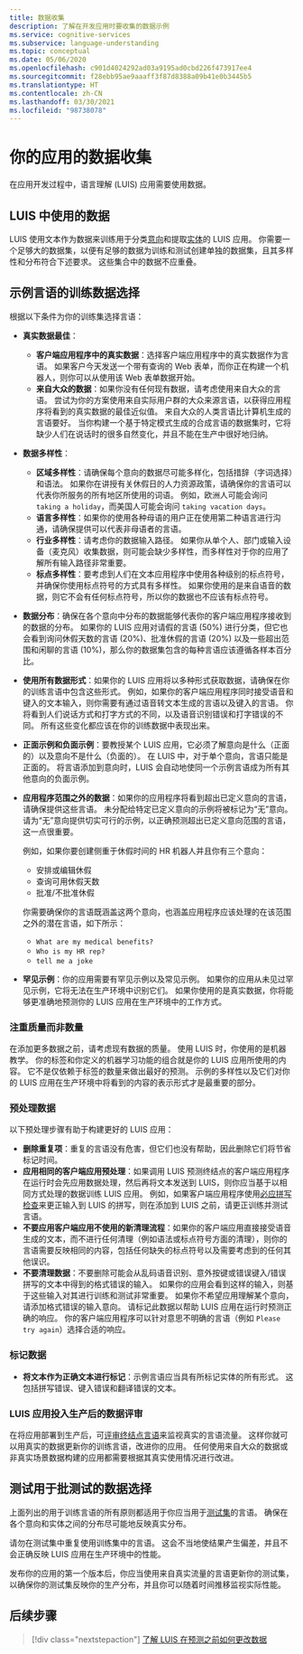 ```yaml
---
title: 数据收集
description: 了解在开发应用时要收集的数据示例
ms.service: cognitive-services
ms.subservice: language-understanding
ms.topic: conceptual
ms.date: 05/06/2020
ms.openlocfilehash: c901d4024292ad03a9195ad0cbd226f473917ee4
ms.sourcegitcommit: f28ebb95ae9aaaff3f87d8388a09b41e0b3445b5
ms.translationtype: HT
ms.contentlocale: zh-CN
ms.lasthandoff: 03/30/2021
ms.locfileid: "98738078"
---
```

# <a name="data-collection-for-your-app"></a>你的应用的数据收集

在应用开发过程中，语言理解 (LUIS) 应用需要使用数据。

## <a name="data-used-in-luis"></a>LUIS 中使用的数据

LUIS 使用文本作为数据来训练用于分类[意向](luis-concept-intent.md)和提取[实体](luis-concept-entity-types.md)的 LUIS 应用。 你需要一个足够大的数据集，以便有足够的数据为训练和测试创建单独的数据集，且其多样性和分布符合下述要求。  这些集合中的数据不应重叠。

## <a name="training-data-selection-for-example-utterances"></a>示例言语的训练数据选择

根据以下条件为你的训练集选择言语：

* **真实数据最佳**：
    * **客户端应用程序中的真实数据**：选择客户端应用程序中的真实数据作为言语。  如果客户今天发送一个带有查询的 Web 表单，而你正在构建一个机器人，则你可以从使用该 Web 表单数据开始。
    * **来自大众的数据**：如果你没有任何现有数据，请考虑使用来自大众的言语。  尝试为你的方案使用来自实际用户群的大众来源言语，以获得应用程序将看到的真实数据的最佳近似值。 来自大众的人类言语比计算机生成的言语要好。  当你构建一个基于特定模式生成的合成言语的数据集时，它将缺少人们在说话时的很多自然变化，并且不能在生产中很好地归纳。
* **数据多样性**：
    * **区域多样性**：请确保每个意向的数据尽可能多样化，包括措辞（字词选择）和语法。  如果你在讲授有关休假日的人力资源政策，请确保你的言语可以代表你所服务的所有地区所使用的词语。  例如，欧洲人可能会询问 `taking a holiday`，而美国人可能会询问 `taking vacation days`。
    * **语言多样性**：如果你的使用各种母语的用户正在使用第二种语言进行沟通，请确保提供可以代表非母语者的言语。
    * **行业多样性**：请考虑你的数据输入路径。 如果你从单个人、部门或输入设备（麦克风）收集数据，则可能会缺少多样性，而多样性对于你的应用了解所有输入路径非常重要。
    * **标点多样性**：要考虑到人们在文本应用程序中使用各种级别的标点符号，并确保你使用标点符号的方式具有多样性。 如果你使用的是来自语音的数据，则它不会有任何标点符号，所以你的数据也不应该有标点符号。
* **数据分布**：确保在各个意向中分布的数据能够代表你的客户端应用程序接收到的数据的分布。 如果你的 LUIS 应用对请假的言语 (50%) 进行分类，但它也会看到询问休假天数的言语 (20%)、批准休假的言语 (20%) 以及一些超出范围和闲聊的言语 (10%)，那么你的数据集包含的每种言语应该遵循各样本百分比。
* **使用所有数据形式**：如果你的 LUIS 应用将以多种形式获取数据，请确保在你的训练言语中包含这些形式。 例如，如果你的客户端应用程序同时接受语音和键入的文本输入，则你需要有通过语音转文本生成的言语以及键入的言语。  你将看到人们说话方式和打字方式的不同，以及语音识别错误和打字错误的不同。  所有这些变化都应该在你的训练数据中表现出来。
* **正面示例和负面示例**：要教授某个 LUIS 应用，它必须了解意向是什么（正面的）以及意向不是什么（负面的）。 在 LUIS 中，对于单个意向，言语只能是正面的。 将言语添加到意向时，LUIS 会自动地使同一个示例言语成为所有其他意向的负面示例。
* **应用程序范围之外的数据**：如果你的应用程序将看到超出已定义意向的言语，请确保提供这些言语。 未分配给特定已定义意向的示例将被标记为“无”意向。  请为“无”意向提供切实可行的示例，以正确预测超出已定义意向范围的言语，这一点很重要。

    例如，如果你要创建侧重于休假时间的 HR 机器人并且你有三个意向：
    * 安排或编辑休假
    * 查询可用休假天数
    * 批准/不批准休假

    你需要确保你的言语既涵盖这两个意向，也涵盖应用程序应该处理的在该范围之外的潜在言语，如下所示：
    * `What are my medical benefits?`
    * `Who is my HR rep?`
    * `tell me a joke`
* **罕见示例**：你的应用需要有罕见示例以及常见示例。  如果你的应用从未见过罕见示例，它将无法在生产环境中识别它们。 如果你使用的是真实数据，你将能够更准确地预测你的 LUIS 应用在生产环境中的工作方式。

### <a name="quality-instead-of-quantity"></a>注重质量而非数量

在添加更多数据之前，请考虑现有数据的质量。  使用 LUIS 时，你使用的是机器教学。  你的标签和你定义的机器学习功能的组合就是你的 LUIS 应用所使用的内容。  它不是仅依赖于标签的数量来做出最好的预测。  示例的多样性以及它们对你的 LUIS 应用在生产环境中将看到的内容的表示形式才是最重要的部分。

### <a name="preprocessing-data"></a>预处理数据

以下预处理步骤有助于构建更好的 LUIS 应用：

* **删除重复项**：重复的言语没有危害，但它们也没有帮助，因此删除它们将节省标记时间。
* **应用相同的客户端应用预处理**：如果调用 LUIS 预测终结点的客户端应用程序在运行时会先应用数据处理，然后再将文本发送到 LUIS，则你应当基于以相同方式处理的数据训练 LUIS 应用。 例如，如果客户端应用程序使用[必应拼写检查](../bing-spell-check/overview.md)来更正输入到 LUIS 的拼写，则在添加到 LUIS 之前，请更正训练并测试言语。
* **不要应用客户端应用不使用的新清理流程**：如果你的客户端应用直接接受语音生成的文本，而不进行任何清理（例如语法或标点符号方面的清理），则你的言语需要反映相同的内容，包括任何缺失的标点符号以及需要考虑到的任何其他误识。
* **不要清理数据**：不要删除可能会从乱码语音识别、意外按键或错误键入/错误拼写的文本中得到的格式错误的输入。 如果你的应用会看到这样的输入，则基于这些输入对其进行训练和测试非常重要。 如果你不希望应用理解某个意向，请添加格式错误的输入意向。 请标记此数据以帮助 LUIS 应用在运行时预测正确的响应。 你的客户端应用程序可以针对意思不明确的言语（例如 `Please try again`）选择合适的响应。

### <a name="labeling-data"></a>标记数据

* **将文本作为正确文本进行标记**：示例言语应当具有所标记实体的所有形式。 这包括拼写错误、键入错误和翻译错误的文本。

### <a name="data-review-after-luis-app-is-in-production"></a>LUIS 应用投入生产后的数据评审

在将应用部署到生产后，可[评审终结点言语](luis-concept-review-endpoint-utterances.md)来监视真实的言语流量。  这样你就可以用真实的数据更新你的训练言语，改进你的应用。 任何使用来自大众的数据或非真实场景数据构建的应用都需要根据其真实使用情况进行改进。

## <a name="test-data-selection-for-batch-testing"></a>测试用于批测试的数据选择

上面列出的用于训练言语的所有原则都适用于你应当用于[测试集](./luis-how-to-batch-test.md)的言语。 确保在各个意向和实体之间的分布尽可能地反映真实分布。

请勿在测试集中重复使用训练集中的言语。 这会不当地使结果产生偏差，并且不会正确反映 LUIS 应用在生产环境中的性能。

发布你的应用的第一个版本后，你应当使用来自真实流量的言语更新你的测试集，以确保你的测试集反映你的生产分布，并且你可以随着时间推移监视实际性能。

## <a name="next-steps"></a>后续步骤

> [!div class="nextstepaction"]
> [了解 LUIS 在预测之前如何更改数据](luis-concept-data-alteration.md)